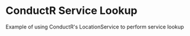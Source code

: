 # ConductR Service Lookup 

Example of using ConductR's LocationService to perform service lookup



